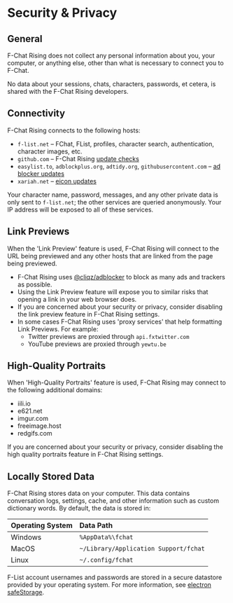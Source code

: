 # Security & Privacy

## General
F-Chat Rising does not collect any personal information about you, your computer, or anything else, other than what is necessary to connect you to F-Chat.

No data about your sessions, chats, characters, passwords, et cetera, is shared with the F-Chat Rising developers.

## Connectivity
F-Chat Rising connects to the following hosts:

  * `f-list.net` – FChat, FList, profiles, character search, authentication, character images, etc.
  * `github.com` – F-Chat Rising [update checks](./electron/pack.js)
  * `easylist.to`, `adblockplus.org`, `adtidy.org`, `githubusercontent.com` – [ad blocker updates](./electron/blocker/blocker.ts)
  * `xariah.net` – [eicon updates](./learn/eicon/updater.ts)

Your character name, password, messages, and any other private data is only sent to `f-list.net`; the other services are queried anonymously.
Your IP address will be exposed to all of these services.

## Link Previews
When the 'Link Preview' feature is used, F-Chat Rising will connect to the URL being previewed and any other hosts that are linked from the page being previewed.

* F-Chat Rising uses [@cliqz/adblocker](https://github.com/ghostery/adblocker) to block as many ads and trackers as possible.
* Using the Link Preview feature will expose you to similar risks that opening a link in your web browser does.
* If you are concerned about your security or privacy, consider disabling the link preview feature in F-Chat Rising settings.
* In some cases F-Chat Rising uses 'proxy services' that help formatting Link Previews. For example:
  * Twitter previews are proxied through `api.fxtwitter.com`
  * YouTube previews are proxied through `yewtu.be`

## High-Quality Portraits
When 'High-Quality Portraits' feature is used, F-Chat Rising may connect to the following additional domains:

* iili.io
* e621.net
* imgur.com
* freeimage.host
* redgifs.com

If you are concerned about your security or privacy, consider disabling the high quality portraits feature in F-Chat Rising settings.

## Locally Stored Data
F-Chat Rising stores data on your computer. This data contains conversation logs, settings, cache, and other
information such as custom dictionary words. By default, the data is stored in:

| **Operating System** | **Data Path**                         |
|:---------------------|:--------------------------------------|
| Windows              | `%AppData%\fchat`                     |
| MacOS                | `~/Library/Application Support/fchat` |
| Linux                | `~/.config/fchat`                     |

F-List account usernames and passwords are stored in a secure datastore provided by your operating system.
For more information, see [electron safeStorage](https://www.electronjs.org/docs/latest/api/safe-storage).
